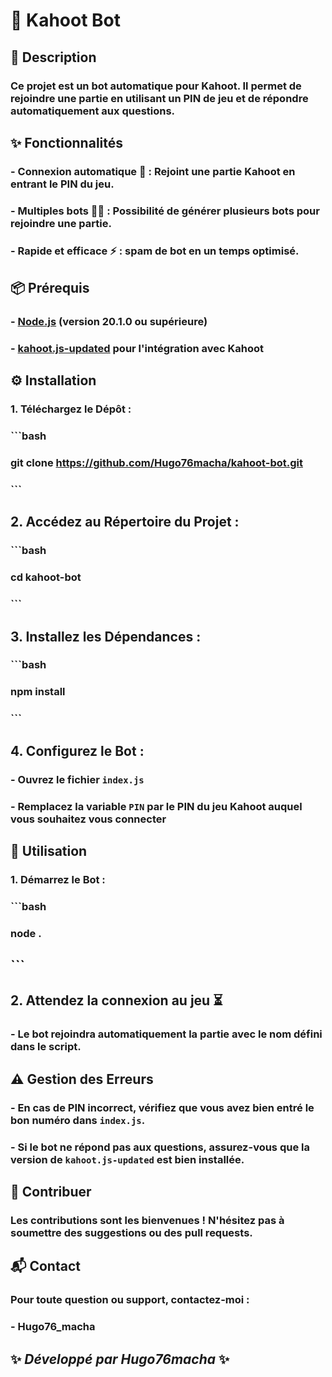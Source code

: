 # 🤖 Kahoot Bot  

## 📜 Description  

### Ce projet est un **bot automatique pour Kahoot**. Il permet de rejoindre une partie en utilisant un **PIN de jeu** et de répondre automatiquement aux questions.  

## ✨ Fonctionnalités  

### - **Connexion automatique** 🔄 : Rejoint une partie Kahoot en entrant le PIN du jeu.  
### - **Multiples bots** 🤖🤖 : Possibilité de générer plusieurs bots pour rejoindre une partie.  
### - **Rapide et efficace** ⚡ : spam de bot en un temps optimisé.  

## 📦 Prérequis  

### - [Node.js](https://nodejs.org) (version 20.1.0 ou supérieure)  
### - [kahoot.js-updated](https://www.npmjs.com/package/kahoot.js-updated) pour l'intégration avec Kahoot

## ⚙️ Installation  

### 1. **Téléchargez le Dépôt :**  
### ```bash
### git clone https://github.com/Hugo76macha/kahoot-bot.git
### ```

## 2. **Accédez au Répertoire du Projet :**  
### ```bash
### cd kahoot-bot
### ```

## 3. **Installez les Dépendances :**  
### ```bash
### npm install
### ```

## 4. **Configurez le Bot :**  
### - Ouvrez le fichier `index.js`  
### - Remplacez la variable `PIN` par le **PIN du jeu Kahoot** auquel vous souhaitez vous connecter  

## 🚀 Utilisation  

### 1. **Démarrez le Bot :**  
### ```bash
### node .
## ```

## 2. **Attendez la connexion au jeu** ⏳  
### - Le bot rejoindra automatiquement la partie avec le nom défini dans le script. 

## ⚠️ Gestion des Erreurs  

### - En cas de **PIN incorrect**, vérifiez que vous avez bien entré le bon numéro dans `index.js`.  
### - Si le bot ne répond pas aux questions, assurez-vous que la version de `kahoot.js-updated` est bien installée.  

## 🤝 Contribuer  

### Les contributions sont les bienvenues ! N'hésitez pas à soumettre des suggestions ou des pull requests.  

## 📬 Contact  

### Pour toute question ou support, contactez-moi :  
### - **Hugo76_macha**  

## ✨ *Développé par Hugo76macha* ✨  
